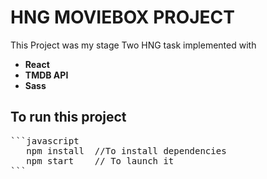 # HNG MOVIEBOX PROJECT
This Project was my stage Two HNG task implemented with 
- **React**
- **TMDB API**
- **Sass**


## To run this project
<pre>
```javascript
   npm install  //To install dependencies
   npm start    // To launch it
```
</pre>
